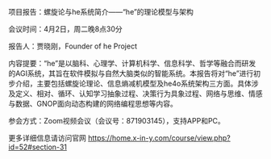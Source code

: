 项目报告：螺旋论与he系统简介——“he”的理论模型与架构

会议时间：4月2日，周二晚8点30分

报告人：贾晓刚，Founder of he Project


内容提要：“he”是以脑科、心理学、计算机科学、信息科学、哲学等融合而研发的AGI系统，其旨在软件模拟与自然大脑类似的智能系统。本报告将对“he”进行初步介绍，主要包括螺旋论理论、信息熵减机模型及he4o系统架构三方面。具体涉及定义、相对、循环、认知学习抽象过程、决策行为具象过程、网络与思维、情感与数据、GNOP面向动态构建的网络编程思想等内容。

参会方式：Zoom视频会议（会议号：871903145），支持APP和PC。

更多详细信息请访问官网 https://home.x-in-y.com/course/view.php?id=52#section-31
